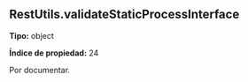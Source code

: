 ## RestUtils.validateStaticProcessInterface

**Tipo:** object

**Índice de propiedad:** 24

Por documentar.




